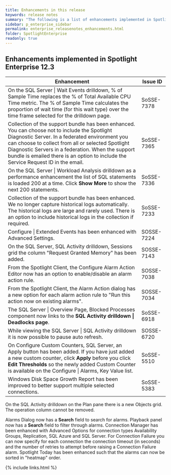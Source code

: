 ```yaml
---
title: Enhancements in this release
keywords: release notes
summary: "The following is a list of enhancements implemented in Spotlight Enterprise 12.3"
sidebar: p_enterprise_sidebar
permalink: enterprise_releasenotes_enhancements.html
folder: SpotlightEnterprise
readonly: true
---
```



## Enhancements implemented in Spotlight Enterprise 12.3

Enhancement | Issue ID
------------|---------
On the SQL Server \| Wait Events drilldown, % of Sample Time replaces the % of Total Available CPU Time metric. The % of Sample Time calculates the proportion of wait time (for this wait type) over the time frame selected for the drilldown page. | SoSSE-7378
Collection of the support bundle has been enhanced. You can choose not to include the Spotlight Diagnostic Server. In a federated environment you can choose to collect from all or selected Spotlight Diagnostic Servers in a federation. When the support bundle is emailed there is an option to include the Service Request ID in the email. | SoSSE-7365
On the SQL Server \| Workload Analysis drilldown as a performance enhancement the list of SQL statements is loaded 200 at a time. Click **Show More** to show the next 200 statements.  | SoSSE-7336
Collection of the support bundle has been enhanced. We no longer capture historical logs automatically. The historical logs are large and rarely used. There is an option to include historical logs in the collection if required. | SoSSE-7233
Configure \| Extended Events has been enhanced with Advanced Settings. | SOSSE-7224
On the SQL Server, SQL Activity drilldown, Sessions grid the column "Request Granted Memory" has been added. | SOSSE-7143
From the Spotlight Client, the Configure Alarm Action Editor now has an option to enable/disable an alarm action rule. | SOSSE-7038
From the Spotlight Client, the Alarm Action dialog has a new option for each alarm action rule to "Run this action now on existing alarms". | SOSSE-7034
The SQL Server \| Overview Page, Blocked Processes component now links to the **SQL Activity drilldown \| Deadlocks page**. | SoSSE-6918
While viewing the SQL Server \| SQL Activity drilldown it is now possible to pause auto refresh. | SOSSE-6720
On Configure Custom Counters, SQL Server, an Apply button has been added. If you have just added a new custom counter, click **Apply** before you click **Edit Thresholds** so the newly added Custom Counter is available on the Configure \| Alarms, Key Value list. | SoSSE-5510
Windows Disk Space Growth Report has been improved to better support multiple selected connections. | SoSSE-5383





On the SQL Activity drilldown on the Plan pane there is a new Objects grid. The operation column cannot be removed.

Alarms Dialog now has a **Search** field to search for alarms.
Playback panel  now has a **Search** field to filter through alarms.
Connection Manager has been enhanced with Advanced Options for connection types Availability Groups, Replication, SQL Azure and SQL Server. For Connection Failure you can now specify for each connection the connection timeout (in seconds) and the number of retries to attempt before raising a Connection Failure alarm.
Spotlight Today has been enhanced such that the alarms can now be sorted in "heatmap" order.

{% include links.html %}
